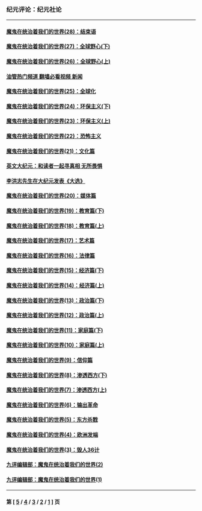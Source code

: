 ### 纪元评论：纪元社论
---
#### [魔鬼在统治着我们的世界(28)：结束语](../../pages/nsc422/n10936246.md?08040330) 
#### [魔鬼在统治着我们的世界(27)：全球野心(下)](../../pages/nsc422/n10928319.md?08040330) 
#### [魔鬼在统治着我们的世界(26)：全球野心(上)](../../pages/nsc422/n10900318.md?08040330) 
#### [油管热门频道 翻墙必看视频 新闻](ok?08040330)
#### [魔鬼在统治着我们的世界(25)：全球化](../../pages/nsc422/n10788205.md?08040330) 
#### [魔鬼在统治着我们的世界(24)：环保主义(下)](../../pages/nsc422/n10695307.md?08040330) 
#### [魔鬼在统治着我们的世界(23)：环保主义(上)](../../pages/nsc422/n10688613.md?08040330) 
#### [魔鬼在统治着我们的世界(22)：恐怖主义](../../pages/nsc422/n10614727.md?08040330) 
#### [魔鬼在统治着我们的世界(21)：文化篇](../../pages/nsc422/n10597706.md?08040330) 
#### [英文大纪元：和读者一起寻真相 无所畏惧](../../pages/nsc422/n12542027.md?08040330) 
#### [李洪志先生在大纪元发表《大选》](../../pages/nsc422/n12534746.md?08040330) 
#### [魔鬼在统治着我们的世界(20)：媒体篇](../../pages/nsc422/n10586579.md?08040330) 
#### [魔鬼在统治着我们的世界(19)：教育篇(下)](../../pages/nsc422/n10564808.md?08040330) 
#### [魔鬼在统治着我们的世界(18)：教育篇(上)](../../pages/nsc422/n10526970.md?08040330) 
#### [魔鬼在统治着我们的世界(17)：艺术篇](../../pages/nsc422/n10499093.md?08040330) 
#### [魔鬼在统治着我们的世界(16)：法律篇](../../pages/nsc422/n10485969.md?08040330) 
#### [魔鬼在统治着我们的世界(15)：经济篇(下)](../../pages/nsc422/n10469975.md?08040330) 
#### [魔鬼在统治着我们的世界(14)：经济篇(上)](../../pages/nsc422/n10457370.md?08040330) 
#### [魔鬼在统治着我们的世界(13)：政治篇(下)](../../pages/nsc422/n10448270.md?08040330) 
#### [魔鬼在统治着我们的世界(12)：政治篇(上)](../../pages/nsc422/n10444576.md?08040330) 
#### [魔鬼在统治着我们的世界(11)：家庭篇(下)](../../pages/nsc422/n10440961.md?08040330) 
#### [魔鬼在统治着我们的世界(10)：家庭篇(上)](../../pages/nsc422/n10435448.md?08040330) 
#### [魔鬼在统治着我们的世界(9)：信仰篇](../../pages/nsc422/n10432159.md?08040330) 
#### [魔鬼在统治着我们的世界(8)：渗透西方(下)](../../pages/nsc422/n10429603.md?08040330) 
#### [魔鬼在统治着我们的世界(7)：渗透西方(上)](../../pages/nsc422/n10426013.md?08040330) 
#### [魔鬼在统治着我们的世界(6)：输出革命](../../pages/nsc422/n10421536.md?08040330) 
#### [魔鬼在统治着我们的世界(5)：东方杀戮](../../pages/nsc422/n10417707.md?08040330) 
#### [魔鬼在统治着我们的世界(4)：欧洲发端](../../pages/nsc422/n10414890.md?08040330) 
#### [魔鬼在统治着我们的世界(3)：毁人36计](../../pages/nsc422/n10411583.md?08040330) 
#### [九评编辑部：魔鬼在统治着我们的世界(2)](../../pages/nsc422/n10410036.md?08040330) 
#### [九评编辑部：魔鬼在统治着我们的世界(1)](../../pages/nsc422/n10406825.md?08040330) 

---
#### 第 [ [5](./5.md?08040330) / [4](./4.md?08040330) / [3](./3.md?08040330) / [2](./2.md?08040330) / [1](./1.md?08040330) ] 页
